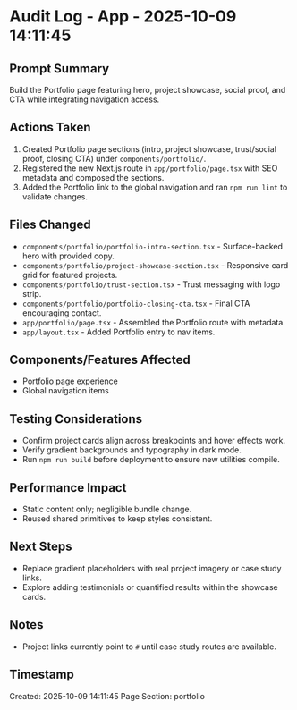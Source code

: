 # Audit Log - App - 2025-10-09 14:11:45

## Prompt Summary

Build the Portfolio page featuring hero, project showcase, social proof, and CTA while integrating navigation access.

## Actions Taken

1. Created Portfolio page sections (intro, project showcase, trust/social proof, closing CTA) under `components/portfolio/`.
2. Registered the new Next.js route in `app/portfolio/page.tsx` with SEO metadata and composed the sections.
3. Added the Portfolio link to the global navigation and ran `npm run lint` to validate changes.

## Files Changed

- `components/portfolio/portfolio-intro-section.tsx` - Surface-backed hero with provided copy.
- `components/portfolio/project-showcase-section.tsx` - Responsive card grid for featured projects.
- `components/portfolio/trust-section.tsx` - Trust messaging with logo strip.
- `components/portfolio/portfolio-closing-cta.tsx` - Final CTA encouraging contact.
- `app/portfolio/page.tsx` - Assembled the Portfolio route with metadata.
- `app/layout.tsx` - Added Portfolio entry to nav items.

## Components/Features Affected

- Portfolio page experience
- Global navigation items

## Testing Considerations

- Confirm project cards align across breakpoints and hover effects work.
- Verify gradient backgrounds and typography in dark mode.
- Run `npm run build` before deployment to ensure new utilities compile.

## Performance Impact

- Static content only; negligible bundle change.
- Reused shared primitives to keep styles consistent.

## Next Steps

- Replace gradient placeholders with real project imagery or case study links.
- Explore adding testimonials or quantified results within the showcase cards.

## Notes

- Project links currently point to `#` until case study routes are available.

## Timestamp

Created: 2025-10-09 14:11:45
Page Section: portfolio
